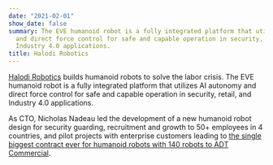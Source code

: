 ```yaml
---
date: "2021-02-01"
show_date: false
summary: The EVE humanoid robot is a fully integrated platform that utilizes AI autonomy
  and direct force control for safe and capable operation in security, retail, and
  Industry 4.0 applications.
title: Halodi Robotics
---
```


[Halodi Robotics](https://www.halodi.com/) builds humanoid robots to solve the labor crisis. The EVE humanoid robot is a fully integrated platform that utilizes AI autonomy and direct force control for safe and capable operation in security, retail, and Industry 4.0 applications.

As CTO, Nicholas Nadeau led the development of a new humanoid robot design for security guarding, recruitment and growth to 50+ employees in 4 countries, and pilot projects with enterprise customers leading to [the single biggest contract ever for humanoid robots with 140 robots to ADT Commercial](https://www.halodi.com/press-releases/halodi-robotics-inks-contract-with-adt-commercial-for-delivery-of-140-humanoid-robots).
